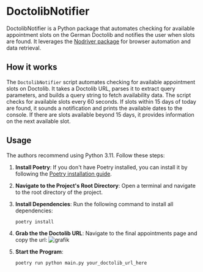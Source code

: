# DoctolibNotifier
DoctolibNotifier is a Python package that automates checking for available appointment slots on the German Doctolib and notifies the user when slots are found. It leverages the [Nodriver package](https://github.com/ultrafunkamsterdam/nodriver/) for browser automation and data retrieval.

## How it works
The `DoctolibNotifier` script automates checking for available appointment slots on Doctolib. It takes a Doctolib URL, parses it to extract query parameters, and builds a query string to fetch availability data. The script checks for available slots every 60 seconds. If slots within 15 days of today are found, it sounds a notification and prints the available dates to the console. If there are slots available beyond 15 days, it provides information on the next available slot.


## Usage

The authors recommend using Python 3.11. Follow these steps:

1. **Install Poetry**: If you don't have Poetry installed, you can install it by following the [Poetry installation guide](https://python-poetry.org/docs/#installation).
2. **Navigate to the Project's Root Directory**: Open a terminal and navigate to the root directory of the project.
3. **Install Dependencies**: Run the following command to install all dependencies:
    ```
    poetry install
    ```

4. **Grab the the Doctolib URL**: Navigate to the final appointments page and copy the url:
![grafik](https://github.com/user-attachments/assets/2f47a0a8-1d56-4e84-82f6-0b3fdd6a7a56)



5. **Start the Program**:
    ```
    poetry run python main.py your_doctolib_url_here
    ```
